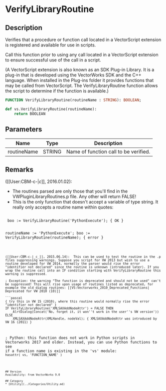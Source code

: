 # VerifyLibraryRoutine

## Description
Verifies that a procedure or function call located in a VectorScript extension is registered and available for use in scripts.

Call this function prior to using any call located in a VectorScript extension to ensure successful use of the call in a script.

(A VectorScript extension is also known as an SDK Plug-in Library.  It is a plug-in that is developed using the VectorWorks SDK and the C++ language.  When installed in the Plug-ins folder it provides functions that may be called from VectorScript.  The VerifyLibraryRoutine function allows the script to determine if the function is available.)

```pascal
FUNCTION VerifyLibraryRoutine(routineName : STRING): BOOLEAN;
```

```python
def vs.VerifyLibraryRoutine(routineName):
    return BOOLEAN
```

## Parameters
|Name|Type|Description|
|---|---|---|
|routineName|STRING|Name of function call to be verified.|

## Remarks
([[User:CBM-c-|_c_]], 2016.01.02):  
* The routines parsed are only those that you'll find in the VWPluginLibraryRoutines.p file. Any other will return FALSE!
* This is the only function that doesn't accept a variable of type string. It really only accepts a routine name within quotes:
<code lang='vs'>
 boo := VerifyLibraryRoutine('PythonExecute'); { OK }

 routineName := 'PythonExecute';
 boo := VerifyLibraryRoutine(routineName); { error }
```

([[User:CBM-c-|_c_]], 2015.06.14):  This can be used to test the routine in the .p files suppressing warnings. Suppose you script for VW 2013 but wish to use a routine developed for VW 2014, normally the parser would rise the error "identifier not declared" since the routine is unknown (introduced later). If you wrap the routine call into an IF condition starting with VerifyLibraryRoutine this warning is suppressed.

; Exception: the warning "The function is deprecated and should not be used" can't be suppressed! This will rise upon usage of routines listed as deprecated, for example the old dialog routines: [[VS:Vectorworks_2010_Deprecated_Functions| Deprecated for VW 2010 (10)]]

```pascal
{ try this in VW 15 (2010), where this routine would normally rise the error "identifier not declared" }
IF VerifyLibraryRoutine('XMLSAXAddNodeAttr') = FALSE THEN
    AlrtDialog(Concat('No, forget it, it won''t work in the user''s VW version'))
ELSE
    XMLSAXAddNodeAttr(XMLHandle, nodeVal); { XMLSAXAddNodeAttr was introduced by VW 16 (2011) }
```

; Python: this function does not work in Python scripts in Vectorworks 2017 and older. Instead, you can use Python functions to see if a function name is existing in the 'vs' module:
<code lang='py'>
hasattr( vs, 'FUNCTION_NAME' ) 
```

## Version
Availability: from VectorWorks 9.0

## Category
* [Utility](../Categories/Utility.md)
